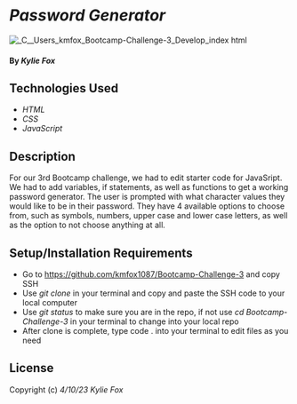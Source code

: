 # _Password Generator_

![_C__Users_kmfox_Bootcamp-Challenge-3_Develop_index html](https://user-images.githubusercontent.com/128554207/232320205-aa902120-a7a6-4bc7-90f3-0c3dd08eef0e.png)

#### By _*Kylie Fox*_

## Technologies Used

* _HTML_
* _CSS_
* _JavaScript_

## Description

For our 3rd Bootcamp challenge, we had to edit starter code for JavaSript. We had to add variables, if statements, as well as functions to get a working password generator. The user is prompted with what character values they would like to be in their password. They have 4 available options to choose from, such as symbols, numbers, upper case and lower case letters, as well as the option to not choose anything at all.

## Setup/Installation Requirements

* Go to https://github.com/kmfox1087/Bootcamp-Challenge-3 and copy SSH 
* Use _git clone_ in your terminal and copy and paste the SSH code to your local computer
* Use _git status_ to make sure you are in the repo, if not use _cd Bootcamp-Challenge-3_ in your terminal to change into your local repo
* After clone is complete, type code . into your terminal to edit files as you need

## License

Copyright (c) _4/10/23_ _Kylie Fox_
